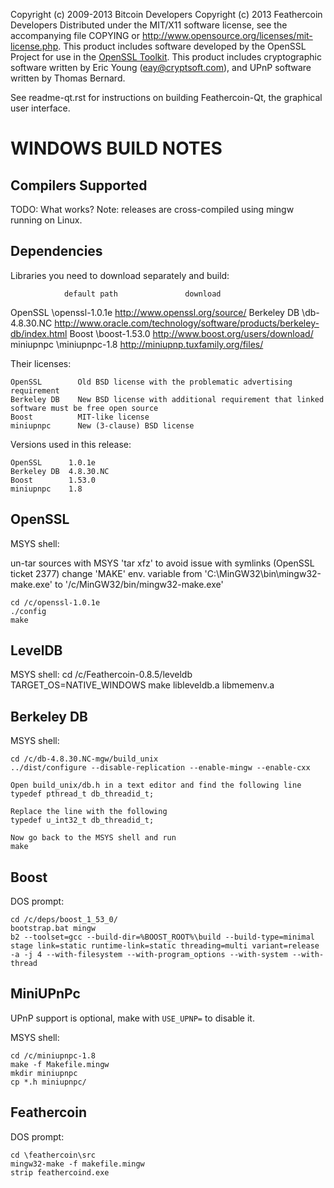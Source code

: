Copyright (c) 2009-2013 Bitcoin Developers
Copyright (c) 2013 Feathercoin Developers
Distributed under the MIT/X11 software license, see the accompanying
file COPYING or http://www.opensource.org/licenses/mit-license.php.
This product includes software developed by the OpenSSL Project for use in the [OpenSSL Toolkit](http://www.openssl.org/). This product includes
cryptographic software written by Eric Young ([eay@cryptsoft.com](mailto:eay@cryptsoft.com)), and UPnP software written by Thomas Bernard.


See readme-qt.rst for instructions on building Feathercoin-Qt, the
graphical user interface.

WINDOWS BUILD NOTES
===================

Compilers Supported
-------------------
TODO: What works?
Note: releases are cross-compiled using mingw running on Linux.


Dependencies
------------
Libraries you need to download separately and build:

                default path               download
OpenSSL         \openssl-1.0.1e        http://www.openssl.org/source/
Berkeley DB     \db-4.8.30.NC          http://www.oracle.com/technology/software/products/berkeley-db/index.html
Boost           \boost-1.53.0          http://www.boost.org/users/download/
miniupnpc       \miniupnpc-1.8         http://miniupnp.tuxfamily.org/files/

Their licenses:

	OpenSSL        Old BSD license with the problematic advertising requirement
	Berkeley DB    New BSD license with additional requirement that linked software must be free open source
	Boost          MIT-like license
	miniupnpc      New (3-clause) BSD license

Versions used in this release:

	OpenSSL      1.0.1e
	Berkeley DB  4.8.30.NC
	Boost        1.53.0
	miniupnpc    1.8


OpenSSL
-------
MSYS shell:

un-tar sources with MSYS 'tar xfz' to avoid issue with symlinks (OpenSSL ticket 2377)
change 'MAKE' env. variable from 'C:\MinGW32\bin\mingw32-make.exe' to '/c/MinGW32/bin/mingw32-make.exe'

	cd /c/openssl-1.0.1e
	./config
	make

LevelDB
-------
MSYS shell:
	cd /c/Feathercoin-0.8.5/leveldb
	TARGET_OS=NATIVE_WINDOWS make libleveldb.a libmemenv.a
	
Berkeley DB
-----------
MSYS shell:

	cd /c/db-4.8.30.NC-mgw/build_unix
	../dist/configure --disable-replication --enable-mingw --enable-cxx
	
	Open build_unix/db.h in a text editor and find the following line
	typedef pthread_t db_threadid_t;

	Replace the line with the following
	typedef u_int32_t db_threadid_t;

	Now go back to the MSYS shell and run
	make

Boost
-----
DOS prompt:

	cd /c/deps/boost_1_53_0/
	bootstrap.bat mingw
	b2 --toolset=gcc --build-dir=%BOOST_ROOT%\build --build-type=minimal stage link=static runtime-link=static threading=multi variant=release -a -j 4 --with-filesystem --with-program_options --with-system --with-thread

MiniUPnPc
---------
UPnP support is optional, make with `USE_UPNP=` to disable it.

MSYS shell:

	cd /c/miniupnpc-1.8
	make -f Makefile.mingw
	mkdir miniupnpc
	cp *.h miniupnpc/

Feathercoin
-------
DOS prompt:

	cd \feathercoin\src
	mingw32-make -f makefile.mingw
	strip feathercoind.exe
